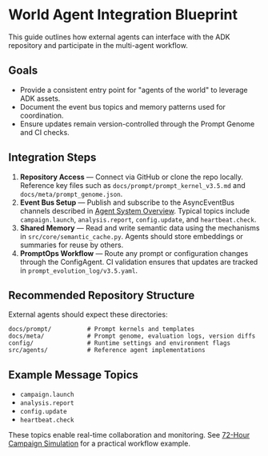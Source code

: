 # World Agent Integration Blueprint

This guide outlines how external agents can interface with the ADK repository and participate in the multi-agent workflow.

## Goals
- Provide a consistent entry point for "agents of the world" to leverage ADK assets.
- Document the event bus topics and memory patterns used for coordination.
- Ensure updates remain version-controlled through the Prompt Genome and CI checks.

## Integration Steps
1. **Repository Access** — Connect via GitHub or clone the repo locally. Reference key files such as `docs/prompt/prompt_kernel_v3.5.md` and `docs/meta/prompt_genome.json`.
2. **Event Bus Setup** — Publish and subscribe to the AsyncEventBus channels described in [Agent System Overview](docs/agent_system_overview.md). Typical topics include `campaign.launch`, `analysis.report`, `config.update`, and `heartbeat.check`.
3. **Shared Memory** — Read and write semantic data using the mechanisms in `src/core/semantic_cache.py`. Agents should store embeddings or summaries for reuse by others.
4. **PromptOps Workflow** — Route any prompt or configuration changes through the ConfigAgent. CI validation ensures that updates are tracked in `prompt_evolution_log/v3.5.yaml`.

## Recommended Repository Structure
External agents should expect these directories:

```
docs/prompt/          # Prompt kernels and templates
docs/meta/            # Prompt genome, evaluation logs, version diffs
config/               # Runtime settings and environment flags
src/agents/           # Reference agent implementations
```

## Example Message Topics
- `campaign.launch`
- `analysis.report`
- `config.update`
- `heartbeat.check`

These topics enable real-time collaboration and monitoring. See [72-Hour Campaign Simulation](docs/simulations/72hr_campaign_sim.md) for a practical workflow example.
